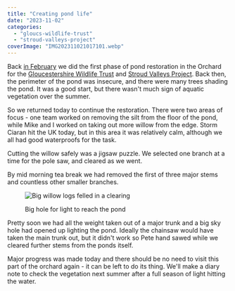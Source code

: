 ```yaml
---
title: "Creating pond life"
date: "2023-11-02"
categories: 
  - "gloucs-wildlife-trust"
  - "stroud-valleys-project"
coverImage: "IMG202311021017101.webp"
---
```


Back [in February](https://diary.uncountable.uk/2023/02/restoring-a-pond/) we did the first phase of pond restoration in the Orchard for the [Gloucestershire Wildlife Trust](https://www.gloucestershirewildlifetrust.co.uk/volunteer) and [Stroud Valleys Project](https://www.stroudvalleysproject.org/). Back then, the perimeter of the pond was insecure, and there were many trees shading the pond. It was a good start, but there wasn't much sign of aquatic vegetation over the summer.

So we returned today to continue the restoration. There were two areas of focus - one team worked on removing the silt from the floor of the pond, while Mike and I worked on taking out more willow from the edge. Storm Ciaran hit the UK today, but in this area it was relatively calm, although we all had good waterproofs for the task.

Cutting the willow safely was a jigsaw puzzle. We selected one branch at a time for the pole saw, and cleared as we went.

By mid morning tea break we had removed the first of three major stems and countless other smaller branches.

<figure>

![Big willow logs felled in a clearing](images/IMG20231102140816-1024x768.webp)

<figcaption>

Big hole for light to reach the pond

</figcaption>

</figure>

Pretty soon we had all the weight taken out of a major trunk and a big sky hole had opened up lighting the pond. Ideally the chainsaw would have taken the main trunk out, but it didn't work so Pete hand sawed while we cleared further stems from the ponds itself.

Major progress was made today and there should be no need to visit this part of the orchard again - it can be left to do its thing. We'll make a diary note to check the vegetation next summer after a full season of light hitting the water.
